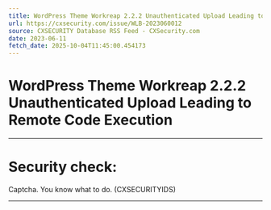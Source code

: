 ```yaml
---
title: WordPress Theme Workreap 2.2.2 Unauthenticated Upload Leading to Remote Code Execution
url: https://cxsecurity.com/issue/WLB-2023060012
source: CXSECURITY Database RSS Feed - CXSecurity.com
date: 2023-06-11
fetch_date: 2025-10-04T11:45:00.454173
---
```


# WordPress Theme Workreap 2.2.2 Unauthenticated Upload Leading to Remote Code Execution

---

# Security check:

Captcha. You know what to do. (CXSECURITYIDS)

---